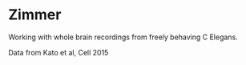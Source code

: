 # Zimmer
Working with whole brain recordings from freely behaving C Elegans.

Data from Kato et al, Cell 2015

